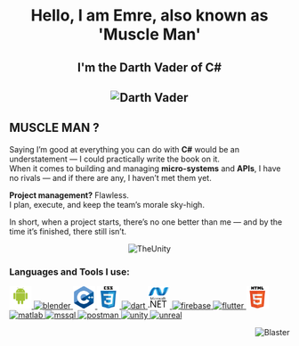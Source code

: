 <h1 align="center">Hello, I am Emre, also known as 'Muscle Man'</h1>

<h2 align="center"> I'm the Darth Vader of C#<h2 align="center">

<p align="center">
  <img src="https://github.com/emr-ren/emr-ren/assets/107279229/79a749d6-de2d-4818-bfd8-3b4933cf1e47" alt="Darth Vader" width="800"/>
</p>


  

<h2>MUSCLE MAN ?</h2>

<p>
  Saying I’m good at everything you can do with <strong>C#</strong> would be an understatement — I could practically write the book on it.<br>
  When it comes to building and managing <strong>micro-systems</strong> and <strong>APIs</strong>, I have no rivals — and if there are any, I haven’t met them yet.
</p>

<p>
  <strong>Project management?</strong> Flawless.<br>
  I plan, execute, and keep the team’s morale sky-high.
</p>

<p>
  In short, when a project starts, there’s no one better than me — and by the time it’s finished, there still isn’t.
</p>


<div align="center">
  <img src="https://github.com/emr-ren/emr-ren/assets/107279229/baa7795c-9726-491e-a49a-1e4c6d59c00a" alt="TheUnity"/>
</div>

<h3 align="left">Languages and Tools I use:</h3>
<p align="left"> <a href="https://developer.android.com" target="_blank" rel="noreferrer"> <img src="https://raw.githubusercontent.com/devicons/devicon/master/icons/android/android-original-wordmark.svg" alt="android" width="40" height="40"/> </a> <a href="https://www.blender.org/" target="_blank" rel="noreferrer"> <img src="https://download.blender.org/branding/community/blender_community_badge_white.svg" alt="blender" width="40" height="40"/> </a> <a href="https://www.w3schools.com/cpp/" target="_blank" rel="noreferrer"> <img src="https://raw.githubusercontent.com/devicons/devicon/master/icons/cplusplus/cplusplus-original.svg" alt="cplusplus" width="40" height="40"/> </a> <a href="https://www.w3schools.com/css/" target="_blank" rel="noreferrer"> <img src="https://raw.githubusercontent.com/devicons/devicon/master/icons/css3/css3-original-wordmark.svg" alt="css3" width="40" height="40"/> </a> <a href="https://dart.dev" target="_blank" rel="noreferrer"> <img src="https://www.vectorlogo.zone/logos/dartlang/dartlang-icon.svg" alt="dart" width="40" height="40"/> </a> <a href="https://dotnet.microsoft.com/" target="_blank" rel="noreferrer"> <img src="https://raw.githubusercontent.com/devicons/devicon/master/icons/dot-net/dot-net-original-wordmark.svg" alt="dotnet" width="40" height="40"/> </a> <a href="https://firebase.google.com/" target="_blank" rel="noreferrer"> <img src="https://www.vectorlogo.zone/logos/firebase/firebase-icon.svg" alt="firebase" width="40" height="40"/> </a> <a href="https://flutter.dev" target="_blank" rel="noreferrer"> <img src="https://www.vectorlogo.zone/logos/flutterio/flutterio-icon.svg" alt="flutter" width="40" height="40"/> </a> <a href="https://www.w3.org/html/" target="_blank" rel="noreferrer"> <img src="https://raw.githubusercontent.com/devicons/devicon/master/icons/html5/html5-original-wordmark.svg" alt="html5" width="40" height="40"/> </a> <a href="https://www.mathworks.com/" target="_blank" rel="noreferrer"> <img src="https://upload.wikimedia.org/wikipedia/commons/2/21/Matlab_Logo.png" alt="matlab" width="40" height="40"/> </a> <a href="https://www.microsoft.com/en-us/sql-server" target="_blank" rel="noreferrer"> <img src="https://www.svgrepo.com/show/303229/microsoft-sql-server-logo.svg" alt="mssql" width="40" height="40"/> </a> <a href="https://postman.com" target="_blank" rel="noreferrer"> <img src="https://www.vectorlogo.zone/logos/getpostman/getpostman-icon.svg" alt="postman" width="40" height="40"/> </a> <a href="https://unity.com/" target="_blank" rel="noreferrer"> <img src="https://www.vectorlogo.zone/logos/unity3d/unity3d-icon.svg" alt="unity" width="40" height="40"/> </a> <a href="https://unrealengine.com/" target="_blank" rel="noreferrer"> <img src="https://raw.githubusercontent.com/kenangundogan/fontisto/036b7eca71aab1bef8e6a0518f7329f13ed62f6b/icons/svg/brand/unreal-engine.svg" alt="unreal" width="40" height="40"/> </a> </p>  

<p align="right">
  <img src="https://github.com/emr-ren/emr-ren/assets/107279229/dbe54ec4-8be9-4848-a550-524ec9ec3bf7" alt="Blaster"/>
</p>






